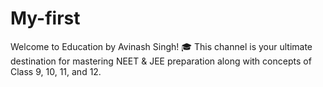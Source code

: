 # My-first
Welcome to Education by Avinash Singh! 🎓  This channel is your ultimate destination for mastering NEET &amp; JEE preparation along with concepts of Class 9, 10, 11, and 12. 
